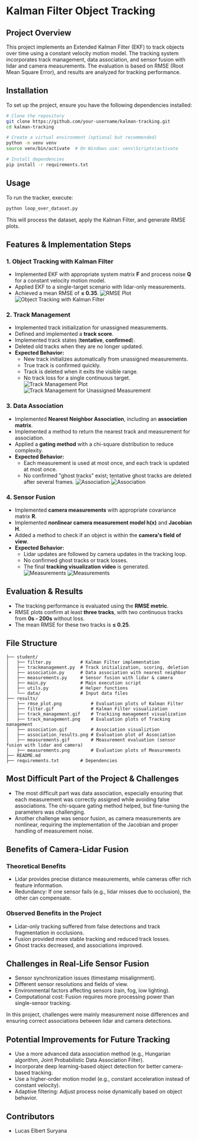 # **Kalman Filter Object Tracking**

## **Project Overview**
This project implements an Extended Kalman Filter (EKF) to track objects over time using a constant velocity motion model. The tracking system incorporates track management, data association, and sensor fusion with lidar and camera measurements. The evaluation is based on RMSE (Root Mean Square Error), and results are analyzed for tracking performance.

## **Installation**
To set up the project, ensure you have the following dependencies installed:

```bash
# Clone the repository
git clone https://github.com/your-username/kalman-tracking.git
cd kalman-tracking

# Create a virtual environment (optional but recommended)
python -m venv venv
source venv/bin/activate  # On Windows use: venv\Scripts\activate

# Install dependencies
pip install -r requirements.txt
```

## **Usage**
To run the tracker, execute:

```bash
python loop_over_dataset.py
```

This will process the dataset, apply the Kalman Filter, and generate RMSE plots.

## **Features & Implementation Steps**
### **1. Object Tracking with Kalman Filter**  
- Implemented EKF with appropriate system matrix **F** and process noise **Q** for a constant velocity motion model.
- Applied EKF to a single-target scenario with lidar-only measurements.
- Achieved a mean RMSE of **≤ 0.35**.
![RMSE Plot](results/rmse_plot.png)
![Object Tracking with Kalman Filter](results/filter.gif)


### **2. Track Management**  
- Implemented track initialization for unassigned measurements.
- Defined and implemented a **track score**.
- Implemented track states (**tentative**, **confirmed**).
- Deleted old tracks when they are no longer updated.
- **Expected Behavior:**
  - New track initializes automatically from unassigned measurements.
  - True track is confirmed quickly.
  - Track is deleted when it exits the visible range.
  - No track loss for a single continuous target.
![Track Management Plot](results/track_management.png)
![Track Management for Unassigned Measurement](results/track_management.gif)

### **3. Data Association**  
- Implemented **Nearest Neighbor Association**, including an **association matrix**.
- Implemented a method to return the nearest track and measurement for association.
- Applied a **gating method** with a chi-square distribution to reduce complexity.
- **Expected Behavior:**
  - Each measurement is used at most once, and each track is updated at most once.
  - No confirmed "ghost tracks" exist; tentative ghost tracks are deleted after several frames.
![Association](results/association.gif)
![Association](results/association_results.png)

### **4. Sensor Fusion**  
- Implemented **camera measurements** with appropriate covariance matrix **R**.
- Implemented **nonlinear camera measurement model h(x)** and **Jacobian H**.
- Added a method to check if an object is within the **camera's field of view**.
- **Expected Behavior:**
  - Lidar updates are followed by camera updates in the tracking loop.
  - No confirmed ghost tracks or track losses.
  - The final **tracking visualization video** is generated.
![Measurements](results/measurements.gif)
![Measurements](results/measurements.png)

## **Evaluation & Results**
- The tracking performance is evaluated using the **RMSE metric**.
- RMSE plots confirm at least **three tracks**, with two continuous tracks from **0s - 200s** without loss.
- The mean RMSE for these two tracks is **≤ 0.25**.

## **File Structure**
```
├── student/
│   ├── filter.py           # Kalman Filter implementation
│   ├── trackmanagement.py  # Track initialization, scoring, deletion
│   ├── association.py      # Data association with nearest neighbor
│   ├── measurements.py     # Sensor fusion with lidar & camera
│   ├── main.py             # Main execution script
│   ├── utils.py            # Helper functions
│   └── data/               # Input data files
├── results/
│   ├── rmse_plot.png           # Evaluation plots of Kalman Filter
│   ├── filter.gif              # Kalman Filter visualization
│   ├── track_management.gif    # Trackiing management visualization 
│   ├── track_management.png    # Evaluation plots of Tracking management
│   ├── association.gif         # Association visualiztion
│   ├── association_results.png # Evaluation plot of Association
│   ├── measurements.gif        # Measurement evaluation (sensor fusion with lidar and camera)
│   ├── measurements.png        # Evaluation plots of Measurements
├── README.md
├── requirements.txt        # Dependencies
```

## Most Difficult Part of the Project & Challenges
- The most difficult part was data association, especially ensuring that each measurement was correctly assigned while avoiding false associations. The chi-square gating method helped, but fine-tuning the parameters was challenging. 
- Another challenge was sensor fusion, as camera measurements are nonlinear, requiring the implementation of the Jacobian and proper handling of measurement noise.

## Benefits of Camera-Lidar Fusion
### Theoretical Benefits
- Lidar provides precise distance measurements, while cameras offer rich feature information.
- Redundancy: If one sensor fails (e.g., lidar misses due to occlusion), the other can compensate.
### Observed Benefits in the Project
- Lidar-only tracking suffered from false detections and track fragmentation in occlusions.
- Fusion provided more stable tracking and reduced track losses.
- Ghost tracks decreased, and associations improved.

## Challenges in Real-Life Sensor Fusion
- Sensor synchronization issues (timestamp misalignment).
- Different sensor resolutions and fields of view.
- Environmental factors affecting sensors (rain, fog, low lighting).
- Computational cost: Fusion requires more processing power than single-sensor tracking.

In this project, challenges were mainly measurement noise differences and ensuring correct associations between lidar and camera detections.

## Potential Improvements for Future Tracking
- Use a more advanced data association method (e.g., Hungarian algorithm, Joint Probabilistic Data Association Filter).
- Incorporate deep learning-based object detection for better camera-based tracking.
- Use a higher-order motion model (e.g., constant acceleration instead of constant velocity).
- Adaptive filtering: Adjust process noise dynamically based on object behavior.

## **Contributors**
- Lucas Elbert Suryana
